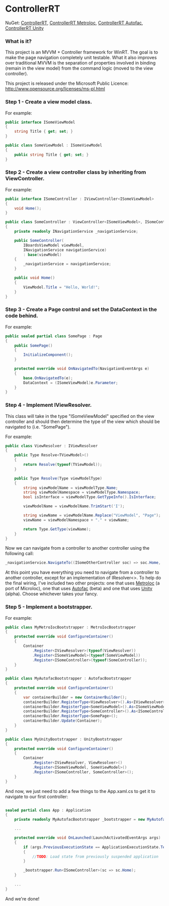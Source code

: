 # ControllerRT

NuGet: [ControllerRT][1], [ControllerRT MetroIoc][2], [ControllerRT Autofac][3], [ControllerRT Unity][4]

### What is it?

This project is an MVVM + Controller framework for WinRT.  The goal is to make the page navigation completely unit testable.  What it also improves over traditional MVVM is the separation of properties involved in binding (remain in the view model) from the command logic (moved to the view controller).

This project is released under the Microsoft Public Licence: http://www.opensource.org/licenses/ms-pl.html

### Step 1 - Create a view model class.

For example:

```csharp
public interface ISomeViewModel
{
    string Title { get; set; }
}

public class SomeViewModel : ISomeViewModel
{
    public string Title { get; set; }
}
```

### Step 2 - Create a view controller class by inheriting from ViewController.

For example:

```csharp
public interface ISomeController : IViewController<ISomeViewModel>
{
    void Home();
}

public class SomeController : ViewController<ISomeViewModel>, ISomeController
{
    private readonly INavigationService _navigationService;

    public SomeController(
        IBoardsViewModel viewModel,
        INavigationService navigationService)
        : base(viewModel)
    {
        _navigationService = navigationService;
    }

    public void Home()
    {
        ViewModel.Title = "Hello, World!";
    }
}
```

### Step 3 - Create a Page control and set the DataContext in the code behind.

For example:

```csharp
public sealed partial class SomePage : Page
{
    public SomePage()
    {
        InitializeComponent();
    }

    protected override void OnNavigatedTo(NavigationEventArgs e)
    {
        base.OnNavigatedTo(e);
        DataContext = (ISomeViewModel)e.Parameter;
    }
}
```

### Step 4 - Implement IViewResolver.

This class will take in the type "ISomeViewModel" specified on the view controller and should then determine the type of the view which should be navigated to (i.e. "SomePage").

For example:

```csharp
public class ViewResolver : IViewResolver
{
    public Type Resolve<TViewModel>()
    {
        return Resolve(typeof(TViewModel));
    }

    public Type Resolve(Type viewModelType)
    {
        string viewModelName = viewModelType.Name;
        string viewModelNamespace = viewModelType.Namespace;
        bool isInterface = viewModelType.GetTypeInfo().IsInterface;

        viewModelName = viewModelName.TrimStart('I');

        string viewName = viewModelName.Replace("ViewModel", "Page");
        viewName = viewModelNamespace + "." + viewName;

        return Type.GetType(viewName);
    }
}
```

Now we can navigate from a controller to another controller using the following call:

```csharp
_navigationService.NavigateTo((ISomeOtherController soc) => soc.Home, ...params...);
```

At this point you have everything you need to navigate from a controller to another controller, except for an implementation of IResolver<>.  To help do the final wiring, I've included two other projects: one that uses [MetroIoc][5] (a port of MicroIoc), one that uses [Autofac][6] (beta) and one that uses [Unity][7] (alpha).  Choose whichever takes your fancy.

### Step 5 - Implement a bootstrapper.

For example:

```csharp
public class MyMetroIocBootstrapper : MetroIocBootstrapper
{
    protected override void ConfigureContainer()
    {
        Container
            .Register<IViewResolver>(typeof(ViewResolver))
            .Register<ISomeViewModel>(typeof(SomeViewModel))
            .Register<ISomeController>(typeof(SomeController));
    }
}

public class MyAutofacBootstrapper : AutofacBootstrapper
{
    protected override void ConfigureContainer()
    {
        var containerBuilder = new ContainerBuilder();
        containerBuilder.RegisterType<ViewResolver>().As<IViewResolver>();
        containerBuilder.RegisterType<SomeViewModel>().As<ISomeViewModel>();
        containerBuilder.RegisterType<SomeController>().As<ISomeController>();
        containerBuilder.RegisterType<SomePage>();
        containerBuilder.Update(Container);
    }
}

public class MyUnityBootstrapper : UnityBootstrapper
{
    protected override void ConfigureContainer()
    {
        Container
            .Register<IViewResolver, ViewResolver>()
            .Register<ISomeViewModel, SomeViewModel>()
            .Register<ISomeController, SomeController>();
    }
}
```

And now, we just need to add a few things to the App.xaml.cs to get it to navigate to our first controller:

```csharp

sealed partial class App : Application
{
    private readonly MyAutofacBootstrapper _bootstrapper = new MyAutofacBootstrapper();

    ...

    protected override void OnLaunched(LaunchActivatedEventArgs args)
    {
        if (args.PreviousExecutionState == ApplicationExecutionState.Terminated)
        {
            //TODO: Load state from previously suspended application
        }

        _bootstrapper.Run<ISomeController>(sc => sc.Home);
    }
    
    ...
}
```

And we're done!

  [1]: http://nuget.org/packages/ControllerRT
  [2]: http://nuget.org/packages/ControllerRT.MetroIoc
  [3]: http://nuget.org/packages/ControllerRT.Autofac
  [4]: http://nuget.org/packages/ControllerRT.Unity
  [5]: http://metroioc.codeplex.com/
  [6]: http://code.google.com/p/autofac/
  [7]: http://unity.codeplex.com/